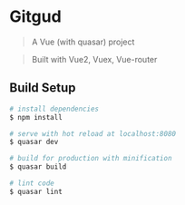 # Gitgud

> A Vue (with quasar) project

> Built with Vue2, Vuex, Vue-router

## Build Setup

``` bash
# install dependencies
$ npm install

# serve with hot reload at localhost:8080
$ quasar dev

# build for production with minification
$ quasar build

# lint code
$ quasar lint
```
